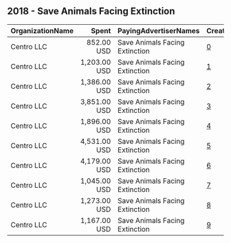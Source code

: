 ## 2018 - Save Animals Facing Extinction 
|OrganizationName|Spent|PayingAdvertiserNames|CreativeUrls|Impressions|Genders|AgeBrackets|CountryCodes|BillingAddresses|CandidateBallotInformation|
|:---|---:|:---|:---|---:|:---|:---|:---|:---|:---|
|Centro LLC|852.00 USD|Save Animals Facing Extinction|[0](https://www.snap.com/political-ads/asset/2caf6d1a8f425fb3d7068d55ca6a71e875dbf2760d340ee3a3af5fe07c6bc7b2?mediaType=mp4)|228,193||18-34|united states|"11 E. Madison Ave. 6th Floor,,,Chicago,60602,US"||
|Centro LLC|1,203.00 USD|Save Animals Facing Extinction|[1](https://www.snap.com/political-ads/asset/2caf6d1a8f425fb3d7068d55ca6a71e875dbf2760d340ee3a3af5fe07c6bc7b2?mediaType=mp4)|354,027||18-34|united states|"11 E. Madison Ave. 6th Floor,,,Chicago,60602,US"||
|Centro LLC|1,386.00 USD|Save Animals Facing Extinction|[2](https://www.snap.com/political-ads/asset/f9d969e1fc6e5120cf2a6f3f80505de7d5f24fa31cbef532e9c05fdc3f7f3acc?mediaType=mp4)|411,599||18-34|united states|"11 E. Madison Ave. 6th Floor,,,Chicago,60602,US"||
|Centro LLC|3,851.00 USD|Save Animals Facing Extinction|[3](https://www.snap.com/political-ads/asset/f9d969e1fc6e5120cf2a6f3f80505de7d5f24fa31cbef532e9c05fdc3f7f3acc?mediaType=mp4)|1,051,036||18-34|united states|"11 E. Madison Ave. 6th Floor,,,Chicago,60602,US"||
|Centro LLC|1,896.00 USD|Save Animals Facing Extinction|[4](https://www.snap.com/political-ads/asset/f9d969e1fc6e5120cf2a6f3f80505de7d5f24fa31cbef532e9c05fdc3f7f3acc?mediaType=mp4)|511,362||18-34|united states|"11 E. Madison Ave. 6th Floor,,,Chicago,60602,US"||
|Centro LLC|4,531.00 USD|Save Animals Facing Extinction|[5](https://www.snap.com/political-ads/asset/2caf6d1a8f425fb3d7068d55ca6a71e875dbf2760d340ee3a3af5fe07c6bc7b2?mediaType=mp4)|1,181,641||18-34|united states|"11 E. Madison Ave. 6th Floor,,,Chicago,60602,US"||
|Centro LLC|4,179.00 USD|Save Animals Facing Extinction|[6](https://www.snap.com/political-ads/asset/782e17ce5a43d84f65b660fec1e406e98034aa88c961273b04a47d504d21a660?mediaType=mp4)|990,392||18-34|united states|"11 E. Madison Ave. 6th Floor,,,Chicago,60602,US"||
|Centro LLC|1,045.00 USD|Save Animals Facing Extinction|[7](https://www.snap.com/political-ads/asset/782e17ce5a43d84f65b660fec1e406e98034aa88c961273b04a47d504d21a660?mediaType=mp4)|309,853||18-34|united states|"11 E. Madison Ave. 6th Floor,,,Chicago,60602,US"||
|Centro LLC|1,273.00 USD|Save Animals Facing Extinction|[8](https://www.snap.com/political-ads/asset/782e17ce5a43d84f65b660fec1e406e98034aa88c961273b04a47d504d21a660?mediaType=mp4)|409,150||18-34|united states|"11 E. Madison Ave. 6th Floor,,,Chicago,60602,US"||
|Centro LLC|1,167.00 USD|Save Animals Facing Extinction|[9](https://www.snap.com/political-ads/asset/f9d969e1fc6e5120cf2a6f3f80505de7d5f24fa31cbef532e9c05fdc3f7f3acc?mediaType=mp4)|318,943||18-34|united states|"11 E. Madison Ave. 6th Floor,,,Chicago,60602,US"||
